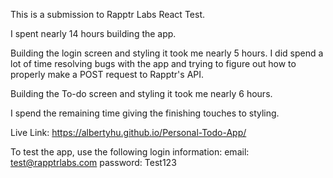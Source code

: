 This is a submission to Rapptr Labs React Test. 

I spent nearly 14 hours building the app.

Building the login screen and styling it took me nearly 5 hours. 
I did spend a lot of time resolving bugs with the app and trying to figure out how to properly make a POST request to Rapptr's API.

Building the To-do screen and styling it took me nearly 6 hours. 

I spend the remaining time giving the finishing touches to styling. 

Live Link: https://albertyhu.github.io/Personal-Todo-App/

To test the app, use the following login information:
email: test@rapptrlabs.com 
password: Test123